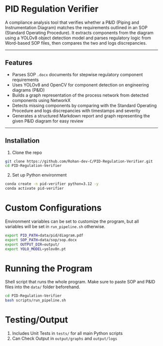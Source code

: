 # PID Regulation Verifier

A compliance analysis tool that verifies whether a P&ID (Piping and Instrumentation Diagram) matches the requirements outlined in an SOP (Standard Operating Procedure). It extracts components from the diagram using a YOLOv8 object detection model and parses regulatory logic from Word-based SOP files, then compares the two and logs discrepancies.

---

## Features

- Parses SOP `.docx` documents for stepwise regulatory component requirements
- Uses YOLOv8 and OpenCV for component detection on engineering diagrams (P&ID)
- Builds a graph representation of the process network from detected components using NetworkX
- Detects missing components by comparing with the Standard Operating Procedure and logs discrepancies with timestamps and severity
- Generates a structured Markdown report and graph representing the given P&ID diagram for easy review

---

## Installation

  1. Clone the repo
  ```bash
  git clone https://github.com/Rohan-dev-C/PID-Regulation-Verifier.git
  cd PID-Regulation-Verifier
  ```
  2. Set up Python environment
  ```bash
  conda create -n pid-verifier python=3.12 -y
  conda activate pid-verifier
  ```

# Custom Configurations

Environment variables can be set to customize the program, but all variables will be set in `run_pipeline.sh` otherwise.
```bash
export PID_PATH=data/pid/diagram.pdf
export SOP_PATH=data/sop/sop.docx
export OUTPUT_DIR=output/
export YOLO_MODEL=yolov8n.pt
```

# Running the Program

Shell script that runs the whole program. Make sure to paste SOP and P&ID files into the `data/` folder beforehand. 
```bash
cd PID-Regulation-Verifier
bash scripts/run_pipeline.sh
```

# Testing/Output

1. Includes Unit Tests in `tests/` for all main Python scripts
2. Can Check Output in `output/graphs` and `output/logs`
